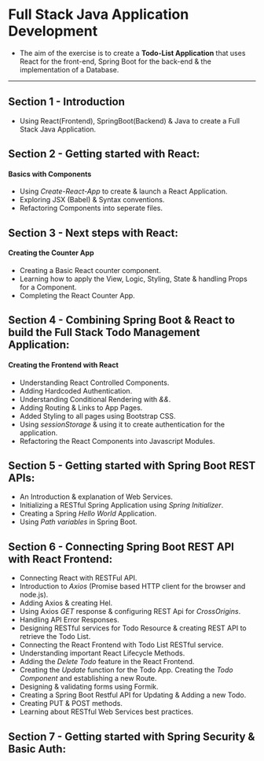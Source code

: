 # Full Stack Java Application Development
- The aim of the exercise is to create a **Todo-List Application** that uses React for the front-end, Spring Boot for the back-end & the implementation of a Database.
--- 
## Section 1 - Introduction
* Using React(Frontend), SpringBoot(Backend) & Java to create a Full Stack Java Application.
## Section 2 - Getting started with React:
#### Basics with Components
* Using *Create-React-App* to create & launch a React Application.
* Exploring JSX (Babel) & Syntax conventions.
* Refactoring Components into seperate files.
## Section 3 - Next steps with React:
#### Creating the Counter App
* Creating a Basic React counter component.
* Learning how to apply the View, Logic, Styling, State & handling Props for a Component.
* Completing the React Counter App.
## Section 4 - Combining Spring Boot & React to build the Full Stack Todo Management Application:
#### Creating the Frontend with React
* Understanding React Controlled Components.
* Adding Hardcoded Authentication.
* Understanding Conditional Rendering with *&&*.
* Adding Routing & Links to App Pages.
* Added Styling to all pages using Bootstrap CSS.
* Using *sessionStorage* & using it to create authentication for the application.
* Refactoring the React Components into Javascript Modules.
## Section 5 - Getting started with Spring Boot REST APIs:
* An Introduction & explanation of Web Services.
* Initializing a RESTful Spring Application using *Spring Initializer*.
* Creating a Spring *Hello World* Application.
* Using *Path variables* in Spring Boot.
## Section 6 - Connecting Spring Boot REST API with React Frontend:
* Connecting React with RESTFul API.
* Introduction to *Axios* (Promise based HTTP client for the browser and node.js).
* Adding Axios & creating Hel.
* Using Axios *GET* response & configuring REST Api for *CrossOrigins*.
* Handling API Error Responses.
* Designing RESTful services for Todo Resource & creating REST API to retrieve the Todo List.
* Connecting the React Frontend with Todo List RESTful service.
* Understanding important React Lifecycle Methods.
* Adding the *Delete Todo* feature in the React Frontend.
* Creating the *Update* function for the Todo App. Creating the *Todo Component* and establishing a new Route.
* Designing & validating forms using Formik.
* Creating a Spring Boot Restful API for Updating & Adding a new Todo.
* Creating PUT & POST methods.
* Learning about RESTful Web Services best practices.
## Section 7 - Getting started with Spring Security & Basic Auth: 